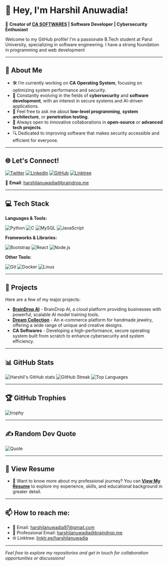 # 👋 Hey, I'm Harshil Anuwadia!

🎯 **Creator of [CA SOFTWARES](https://GitHub.com/CA-SOFTWARES) | Software Developer | Cybersecurity Enthusiast**

Welcome to my GitHub profile! I'm a passionate B.Tech student at Parul University, specializing in software engineering. I have a strong foundation in programming and web development

---

## 💫 About Me

- 🛠 I’m currently working on **CA Operating System**, focusing on optimizing system performance and security.
- 🌱 Constantly evolving in the fields of **cybersecurity** and **software development**, with an interest in secure systems and AI-driven applications.
- 💬 Feel free to ask me about **low-level programming**, **system architecture**, or **penetration testing**.
- 🚀 Always open to innovative collaborations in **open-source** or **advanced tech projects**.
- 🔍 Dedicated to improving software that makes security accessible and efficient for everyone.

---

## 🌐 Let's Connect!

[![Twitter](https://img.shields.io/badge/Twitter-%231DA1F2.svg?style=for-the-badge&logo=Twitter&logoColor=white)](https://twitter.com/harshil_cs)
[![LinkedIn](https://img.shields.io/badge/LinkedIn-%230A66C2.svg?style=for-the-badge&logo=linkedin&logoColor=white)](https://linkedin.com/in/diya-vadgama-3a5634307?utm_source=share&utm_campaign=share_via&utm_content=profile&utm_medium=android_app)
[![GitHub](https://img.shields.io/badge/GitHub-%23181717.svg?style=for-the-badge&logo=github&logoColor=white)](https://github.com/Harshil-Anuwadia)
[![Linktree](https://img.shields.io/badge/Linktree-39E09B?style=for-the-badge&logo=linktree&logoColor=white)](https://linktr.ee/harshilanuwadia)

📧 **Email**: [harshilanuwadia@braindrop.me](mailto:harshilanuwadia@braindrop.me)

---

## 💻 Tech Stack

**Languages & Tools:**

![Python](https://img.shields.io/badge/Python-3670A0?style=for-the-badge&logo=python&logoColor=ffdd54) ![C](https://img.shields.io/badge/C-%2300599C.svg?style=for-the-badge&logo=c&logoColor=white) ![MySQL](https://img.shields.io/badge/MySQL-%2300f.svg?style=for-the-badge&logo=mysql&logoColor=white) ![JavaScript](https://img.shields.io/badge/JavaScript-%23F7DF1E.svg?style=for-the-badge&logo=javascript&logoColor=black)

**Frameworks & Libraries:**

![Bootstrap](https://img.shields.io/badge/Bootstrap-%23563D7C.svg?style=for-the-badge&logo=bootstrap&logoColor=white) ![React](https://img.shields.io/badge/React-%2361DAFB.svg?style=for-the-badge&logo=react&logoColor=black) ![Node.js](https://img.shields.io/badge/Node.js-339933?style=for-the-badge&logo=node.js&logoColor=white)

**Other Tools:**

![Git](https://img.shields.io/badge/Git-F05032?style=for-the-badge&logo=git&logoColor=white) ![Docker](https://img.shields.io/badge/Docker-2496ED?style=for-the-badge&logo=docker&logoColor=white) ![Linux](https://img.shields.io/badge/Linux-FCC624?style=for-the-badge&logo=linux&logoColor=black)

---

## 🚀 Projects

Here are a few of my major projects:

- **[BrainDrop AI](https://braindrop.me)** - BrainDrop AI, a cloud platform providing businesses with powerful, scalable AI model training tools.
- **[Dream Collection](https://dreamcollection.live)** - An e-commerce platform for handmade jewelry, offering a wide range of unique and creative designs.
- **CA Softwares** - Developing a high-performance, secure operating system built from scratch to enhance cybersecurity and system efficiency.

---

## 📊 GitHub Stats

![Harshil's GitHub stats](https://github-readme-stats.vercel.app/api?username=Harshil-Anuwadia&show_icons=true&theme=radical)
![GitHub Streak](https://github-readme-streak-stats.herokuapp.com/?user=Harshil-Anuwadia&theme=radical&hide_border=false)
![Top Languages](https://github-readme-stats.vercel.app/api/top-langs/?username=Harshil-Anuwadia&layout=compact&theme=radical&hide_border=false)

---

## 🏆 GitHub Trophies

![trophy](https://github-profile-trophy.vercel.app/?username=Harshil-Anuwadia&theme=radical&no-frame=false&no-bg=false&margin-w=4)

---

## ✍️ Random Dev Quote

![Quote](https://quotes-github-readme.vercel.app/api?type=horizontal&theme=radical)

---

## 📄 View Resume

- 📄 Want to know more about my professional journey? You can **[View My Resume](https://braindrop.me/resume)** to explore my experience, skills, and educational background in greater detail.

---

## 📫 How to reach me:

- 📧 Email: [harshilanuwadia97@gmail.com](mailto:harshilanuwadia97@gmail.com)
- 📧 Professional Email: [harshilanuwadia@braindrop.me](mailto:harshilanuwadia@braindrop.me)
- 🌐 Linktree: [linktr.ee/harshilanuwadia](https://linktr.ee/harshilanuwadia)

---

*Feel free to explore my repositories and get in touch for collaboration opportunities or discussions!*